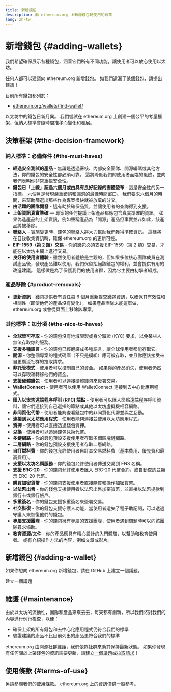 ```yaml
---
title: 新增錢包
description: 向 ethereum.org 上新增錢包時使用的政策
lang: zh-tw
---
```


# 新增錢包 {#adding-wallets}

我們希望確保展示各種錢包，涵蓋它們所有不同功能，讓使用者可以放心使用以太坊。

任何人都可以建議向 ethereum.org 新增錢包。 如我們遺漏了某個錢包，請提出建議！

目前所有錢包都列於：

- [ethereum.org/wallets/find-wallet/](/wallets/find-wallet/)

以太坊中的錢包日新月異。 我們嘗試在 ethereum.org 上創建一個公平的考量框架，但納入標準會隨時間推移而變化和發展。

## 決策框架 {#the-decision-framework}

### 納入標準：必備條件 {#the-must-haves}

- **經過安全測試的產品** - 無論是透過審核、內部安全團隊、開源編碼或其他方法，你的錢包的安全性都必須可靠。 這將降低我們的使用者面臨的風險，並向我們表明你非常重視安全性。
- **錢包已「上線」超過六個月或由具有良好記錄的團體發布** - 這是安全性的另一指標。 六個月是發現嚴重錯誤和漏洞的最佳時間窗口。 我們要求六個月的時間，來幫助篩選出那些作為專案很快就被放棄的分叉。
- **由活躍的團隊開發** - 這有助於確保品質，並讓使用者的查詢得到支援。
- **上架資訊真實準確** — 專案的任何提議上架產品都應包含真實準確的資訊。 如果偽造產品的上架資訊，例如聲稱產品為「開源」產品但事實並非如此，該產品將被移除。
- **聯絡人** - 實施變更時，錢包的聯絡人將大力幫助我們獲得準確資訊。 這樣將在日後收集資訊時，確保 ethereum.org 的更新可控。
- **EIP-1559（第 2 類）交易** - 你的錢包必須支援 EIP-1559（第 2 類）交易，才能在以太坊主網上進行交易。
- **良好的使用者體驗** - 雖然使用者體驗是主觀的，但如果多位核心團隊成員在測試產品後，發現產品難以使用，我們保留拒絕該錢包的權利，並會提供有用的改進建議。 這樣做是為了保護我們的使用者群，因為它主要由初學者組成。

### 產品移除 {#product-removals}

- **更新資訊** - 錢包提供者有責任每 6 個月重新提交錢包資訊，以確保其有效性和相關性（即使他們的產品沒有變化）。 如果產品團隊未能這麼做，ethereum.org 或會從頁面上移除該專案。

### 其他標準：加分項 {#the-nice-to-haves}

- **全球皆可存取** - 你的錢包沒有地域限製或身分驗證 (KYC) 要求，以免某些人無法存取你的服務。
- **支援多種語言** - 你的錢包已經翻譯成多種語言，讓全球使用者都能存取它。
- **開源** - 你整個專案的程式碼庫（不只是模組）應可被存取，並且你應該接受來自更廣泛社群的拉取請求。
- **非託管模式** - 使用者可以控制自己的資金。 如果你的產品消失，使用者仍然可以存取和轉移他們的資金。
- **支援硬體錢包** - 使用者可以連接硬體錢包來簽署交易。
- **WalletConnect** - 使用者可以使用 WalletConnect 連接到去中心化應用程式。
- **匯入以太坊遠端程序呼叫 (RPC) 端點** - 使用者可以匯入節點遠端程序呼叫資料，讓它們連接到自己選擇的節點或其他以太坊虛擬機相容網路。
- **非同質化代幣** - 使用者能夠查看錢包中的非同質化代幣並與之互動。
- **連接到以太坊應用程式** - 使用者能夠連接並使用以太坊應用程式。
- **質押** - 使用者可以直接透過錢包質押。
- **兌換** - 使用者可以透過錢包兌換代幣。
- **多鏈網路** - 你的錢包預設支援使用者存取多個區塊鏈網路。
- **二層網路** - 你的錢包預設支援使用者存取二層網路。
- **自訂燃料費** - 你的錢包允許使用者自訂其交易燃料費（基本費用、優先費和最高費用）。
- **支援以太坊名稱服務** - 你的錢包允許使用者傳送交易到 ENS 名稱。
- **支援 ERC-20** - 你的錢包允許使用者匯入 ERC-20 代幣合約，或自動查詢並顯示 ERC-20 代幣。
- **購買加密貨幣** - 你的錢包支援使用者直接購買和操作加密貨幣。
- **以法幣出售** - 你的錢包支援使用者以法幣出售加密貨幣，並直接以法幣提款到銀行卡或銀行帳戶。
- **多重簽名** - 你的錢包支援多重簽名來簽署交易。
- **社交恢復** - 你的錢包支援守護人功能，當使用者遺失了種子助記詞，可以透過守護人來恢復他們的錢包。
- **專屬支援團隊** - 你的錢包擁有專屬的支援團隊，使用者遇到問題時可以向該團隊尋求協助。
- **教育資源/文件** - 你的產品應具有精心設計的入門體驗，以幫助和教育使用者。 或有介紹操作方法的內容，例如文章或影片。

## 新增錢包 {#adding-a-wallet}

如果你想向 ethereum.org 新增錢包，請在 GitHub 上建立一個議題。

<ButtonLink href="https://github.com/ethereum/ethereum-org-website/issues/new?assignees=&labels=wallet+%3Apurse%3A&template=suggest_wallet.yaml">
  建立一個議題
</ButtonLink>

## 維護 {#maintenance}

由於以太坊的流動性，團隊和產品來來去去，每天都有創新，所以我們將對我們的內容進行例行檢查，以便：

- 確保上架的所有錢包和去中心化應用程式仍符合我們的標準
- 驗證建議的產品不比目前列出的產品更符合我們的標準

ethereum.org 由開源社群維護，我們依靠社群來助其保持最新狀態。 如果你發現有任何關於上架錢包的資訊需要更新，請[建立一個議題](https://github.com/ethereum/ethereum-org-website/issues/new?assignees=&labels=wallet+%3Apurse%3A&template=suggest_wallet.yaml)或[拉取請求](https://github.com/ethereum/ethereum-org-website/pulls)！


## 使用條款 {#terms-of-use}

另請參閱我們的[使用條款](/terms-of-use/)。 ethereum.org 上的資訊僅供一般參考。
